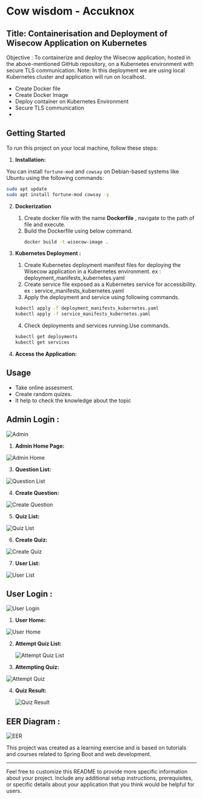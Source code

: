 # Cow wisdom  - Accuknox

## Title: Containerisation and Deployment of Wisecow Application on Kubernetes 
Objective : To containerize and deploy the Wisecow application, hosted in the
above-mentioned GitHub repository, on a Kubernetes environment with secure TLS
communication. 
Note: In this deployment we are using local Kubernetes cluster and application will run on localhost.




- Create Docker file 
- Create Docker Image
- Deploy container on Kubernetes Environment
- Secure TLS communication
- 

## Getting Started

To run this project on your local machine, follow these steps:

1. **Installation:**

You can install `fortune-mod` and `cowsay` on Debian-based systems like Ubuntu using the following commands:

```bash
sudo apt update
sudo apt install fortune-mod cowsay -y
```


2. **Dockerization**
   1. Create docker file with the name **Dockerfile** , navigate to the path of file and execute.
   2. Build the Dockerfile using below command.
      ```bash
      docker build -t wisecow-image .
      ```

   

3. **Kubernetes Deployment :**
 
   1. Create Kubernetes deployment manifest files for deploying the Wisecow application in a Kubernetes environment. ex : deployment_manifests_kubernetes.yaml
   2. Create service file exposed as a Kubernetes service for accessibility. ex : service_manifests_kubernetes.yaml
   3. Apply the deployment and service using following commands.

   ```bash
   kubectl apply -f deployment_manifests_kubernetes.yaml
   kubectl apply -f service_manifests_kubernetes.yaml
   ```
   4. Check deployments and services running.Use commands.
    ```bash
   kubectl get deployments
   kubectl get services
   ```

4. **Access the Application:**

   

## Usage

- Take online assesment.
- Create random quizes.
- It help to check the knowledge about the topic


## Admin Login :

![Admin](Admin.png)

1. **Admin Home Page:**
   
![Admin Home](AdminHome.png)

3. **Question List:**
   
![Question List](QuestionList.png)

4. **Create Question:**
   
 ![Create Question](CreateQuestion.png)

5. **Quiz List:**
   
![Quiz List](QuizList.png)

6. **Create Quiz:**
   
![Create Quiz](CreateQuiz.png)

7. **User List:**
   
![User List](UserList.png)



## User Login :

![User Login](UserLogin.png)

1. **User Home:**
   
![User Home](UserrHome.png)

2. **Attempt Quiz List:**
   
   ![Attempt Quiz List](AtttemptQuizList.png)
   
3. **Attempting Quiz:**
   
![Attempt Quiz](AttemptingQuiz.png)

4. **Quiz Result:**

   ![Quiz Result](QuizResult.png)

## EER Diagram :
![EER](EER.png)



This project was created as a learning exercise and is based on tutorials and courses related to Spring Boot and web development.

---

Feel free to customize this README to provide more specific information about your project. Include any additional setup instructions, prerequisites, or specific details about your application that you think would be helpful for users.
